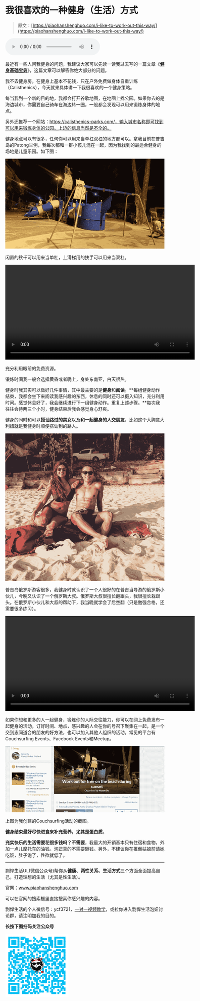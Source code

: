 # 我很喜欢的一种健身（生活）方式

> 原文：[https://piaohanshenghuo.com/i-like-to-work-out-this-way/](https://piaohanshenghuo.com/i-like-to-work-out-this-way/)

<audio src="https://www.piaohanshenghuo.com/wp-content/uploads/2019/03/Gang-Starr-Work.mp3" controls="controls"></audio>

最近有一些人问我健身的问题，我建议大家可以先读一读我过去写的一篇文章《[**健身基础宝典**](https://www.piaohanshenghuo.com/workout_basics/)》，这篇文章可以解答你绝大部分的问题。

我不去健身房，在健身上基本不花钱，只在户外免费做身体自重训练（Calisthenics），今天就来具体讲一下我很喜欢的一个健身策略。

每当我到一个新的目的地，我都会打开谷歌地图，在地图上找公园。如果你去的是海边城市，你需要自己骑车在海边转一圈，一般都会发现可以用来锻炼身体的地点。

另外还推荐一个网站：https://calisthenics-parks.com/，输入城市名称即可找到可以用来锻炼身体的公园。上边的信息当然是不全的。

健身地点可以有很多，任何你可以用来当单杠双杠的地方都可以。拿我目前在普吉岛的Patong举例，我每次都和一群小孩儿混在一起，因为我找到的最适合健身的场地是儿童乐园。如下图：

![](img/2cc2571fa1f7a9c4aff90d77a9872639.png)



闲置的秋千可以用来当单杠，上滑梯用的扶手可以用来当双杠。

<video controls="controls" width="600" height="300"><source src="https://www.piaohanshenghuo.com/wp-content/uploads/2019/03/20190310_192009_1.mp4" type="video/mp4"></video>

充分利用眼前的免费资源。

锻炼时间我一般会选择黄昏或者晚上，身处东南亚，白天很热。

健身时我其实可以做好几件事情，其中最主要的是**健身**和**阅读**。**每组健身动作结束，我都会坐下来阅读我感兴趣的东西，休息的同时还可以摄入知识，充分利用时间。感觉休息好了，我会继续进行下一组健身动作。重复上述步骤。**每次我往往会待两三个小时，健身结束后我会感觉身心舒爽。

健身的同时和可以**搭讪路过的美女**以及**和一起健身的人交朋友**，比如这个大胸意大利妞就是我健身时顺便搭讪到的路人。

![](img/cdec2ab619a73660492624298993f45b.png)



普吉岛俄罗斯游客很多，我健身时就认识了一个人很好的在普吉当导游的俄罗斯小伙儿，今晚又认识了一个俄罗斯大叔。俄罗斯大叔很擅长翻跟头，我很擅长栽跟头。在俄罗斯小伙儿和大叔的帮助下，我当晚就学会了后空翻（只是勉强合格，还需要很多练习）。

<video controls="controls" width="600" height="300"><source src="https://www.piaohanshenghuo.com/wp-content/uploads/2019/03/20190330_222252_1.mp4" type="video/mp4"></video>

如果你想和更多的人一起健身，锻炼你的人际交往能力，你可以在网上免费发布一起健身的活动，订好时间、地点，感兴趣的人会在你的号召下聚集在一起，是一个交到志同道合的朋友的好方法，也可以加入其他人组织的活动。常见的平台有Couchsurfing Events、Facebook Events和Meetup。

![](img/f69bb0b23853a50c7fb4dfb55f5f536f.png)



上图为我创建的Couchsurfing活动的截图。

**健身结束最好尽快进食来补充营养，尤其是蛋白质**。

**充实快乐的生活需要花很多钱吗？不需要**，我最大的开销基本只有住宿和食物，外加一点儿摩托车的油钱。泡妞真的不需要砸钱。另外，不建议你在推倒姑娘前请她吃饭，肚子饱了，性欲就低了。

* * *

剽悍生活UL(微信公众号)帮你从**健康、两性关系、生活方式**三个方面全面提高自己，打造理想的生活（尤其是性生活）。

官网：www.piaohanshenghuo.com

可以在官网的搜索框里直接搜索你感兴趣的内容。

剽悍生活的个人微信号：ycf3721，[一对一视频教学](https://www.piaohanshenghuo.com/1on1_coaching/)，或拉你进入剽悍生活泡妞讨论群，请注明加我的目的。

**长按下图扫码关注公众号**

![](img/a0989f1e4aef369e08d4dbf090326e0b.png)

